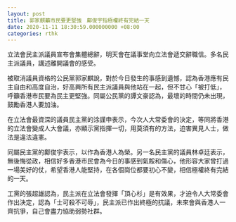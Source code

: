 ```yaml
---
layout: post
title: 郭家麒籲市民要更堅強　鄺俊宇指極權終有完結一天
date: 2020-11-11 18:30:59.000000000 +08:00
categories: rthk
---
```


立法會民主派議員宣布會集體總辭，明天會在議事堂向立法會遞交辭職信。多名民主派議員，講述離開議會的感受。

被取消議員資格的公民黨郭家麒說，對於今日發生的事感到遺憾，認為香港應有民主自由和高度自治，好高興所有民主派議員與他站在一起，但不甘心「被打低」，呼籲香港市民要為民主更堅強。同屬公民黨的譚文豪認為，最壞的時間仍未出現，鼓勵香港人要加油。

在立法會最資深的議員民主黨的涂謹申表示，今次人大常委會的決定，等同將香港的立法會變成人大會議，亦顯示黨指揮一切，用莫須有的方法，迫害異見人士，做法是違法違憲。

同屬民主黨的鄺俊宇表示，以作為香港人為榮。另一名民主黨的議員林卓廷表示，無後悔從政，相信好多香港市民會為今日的事感到氣餒和傷心，他形容大家曾打過一場美好的仗，希望香港人能堅持，在各個崗位都要初心不變，相信極權終有完結的一天。

工黨的張超雄認為，民主派在立法會發揮「頂心杉」是有效果，才迫令人大常委會作出決定，認為「士可殺不可辱」，民主派已作出終極的抗議，未來會與香港人一齊抗爭，自己會盡力協助弱勢社群。

